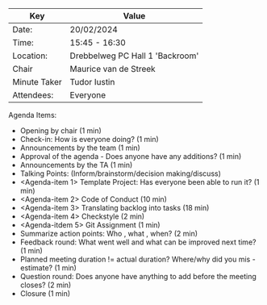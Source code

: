 | Key | Value |
| --- | --- |
| Date: | 20/02/2024 |
| Time: | 15:45 - 16:30 |
| Location: | Drebbelweg PC Hall 1 'Backroom' |
| Chair | Maurice van de Streek |
| Minute Taker | Tudor Iustin |
| Attendees: | Everyone |
Agenda Items:
- Opening by chair (1 min)
- Check-in: How is everyone doing? (1 min)
- Announcements by the team (1 min)
- Approval of the agenda - Does anyone have any additions? (1 min)
- Announcements by the TA (1 min)
- Talking Points: (Inform/brainstorm/decision making/discuss)
- <Agenda-item 1> Template Project: Has everyone been able to run it? (1 min)
- <Agenda-item 2> Code of Conduct (10 min)
- <Agenda-item 3> Translating backlog into tasks (18 min)
- <Agenda-item 4> Checkstyle (2 min)
- <Agenda-itdem 5> Git Assignment (1 min)
- Summarize action points: Who , what , when? (2 min)
- Feedback round: What went well and what can be improved next time? (1 min)
- Planned meeting duration != actual duration? Where/why did you mis -estimate? (1 min)
- Question round: Does anyone have anything to add before the meeting closes? (2 min)
- Closure (1 min)